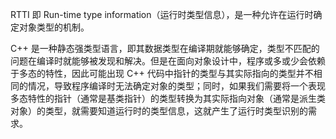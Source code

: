 RTTI 即 Run-time type information（运行时类型信息），是一种允许在运行时确定对象类型的机制。

C++ 是一种静态强类型语言，即其数据类型在编译期就能够确定，类型不匹配的问题在编译时就能够被发现和解决。但是在面向对象设计中，程序或多或少会依赖于多态的特性，因此可能出现 C++ 代码中指针的类型与其实际指向的类型并不相同的情况，导致程序编译时无法确定对象的类型；同时，如果我们需要将一个表现多态特性的指针（通常是基类指针）的类型转换为其实际指向对象（通常是派生类对象）的类型，就需要知道运行时的类型信息，这就产生了运行时类型识别的需求。